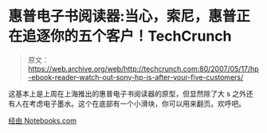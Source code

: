 # 惠普电子书阅读器:当心，索尼，惠普正在追逐你的五个客户！TechCrunch

> 原文：<https://web.archive.org/web/http://techcrunch.com:80/2007/05/17/hp-ebook-reader-watch-out-sony-hp-is-after-your-five-customers/>

这基本上是上周在上海推出的惠普电子书阅读器的原型，但显然除了大 s 之外还有人在考虑电子墨水。这个在底部有一个小滑块，你可以用来翻页。欢呼吧。

[经由 Notebooks.com](https://web.archive.org/web/20151006151003/http://www.notebooks.com/2007/05/17/hps-ebook-reader-prototype/)